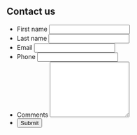 ---
---

<div class="clear"></div>
<div id="contact" class="cd-scrolling-bg">
  <div class="cd-container">
    <div class="cd-panel">
      <h2>Contact us</h2>
      <form id="contact-form" method="post" action="forms/contact.php">
        <ul class="pure-g">
          <li class="pure-u-1 pure-u-sm-1-2">
            <div class="info">
              <label>First name</label>
              <input type="text" name="firstName">
            </div>
          </li>
          <li class="pure-u-1 pure-u-sm-1-2">
            <div class="info">
              <label>Last name</label>
              <input type="text" name="lastName">
            </div>
          </li>
          <li class="pure-u-1 pure-u-sm-1-2">
            <div class="info">
              <label>Email</label>
              <input type="text" name="email">
            </div>
          </li>
          <li class="pure-u-1 pure-u-sm-1-2">
            <div class="info">
              <label>Phone</label>
              <input type="text" name="phone">
            </div>
          </li>
          <li class="pure-u-1">
            <div class="info">
              <label>Comments</label>
              <textarea name="comments" rows="8"></textarea>
            </div>
          </li>
          <li class="pure-u-1 pure-u-sm-1-2">
            <button id="submit">Submit</button>
          </li>
        </ul>
      </form>
    </div>
  </div>
  <div class="clear"></div>
</div>